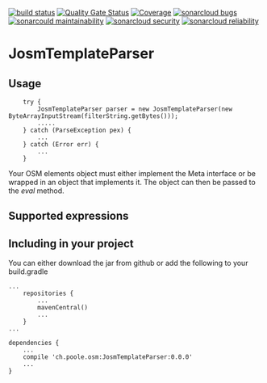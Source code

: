 [![build status](https://github.com/simonpoole/JosmTemplateParser/actions/workflows/javalib.yml/badge.svg)](https://github.com/simonpoole/JosmTemplateParser/actions) [![Quality Gate Status](https://sonarcloud.io/api/project_badges/measure?project=JosmTemplateParser&metric=alert_status)](https://sonarcloud.io/dashboard?id=JosmTemplateParser) [![Coverage](https://sonarcloud.io/api/project_badges/measure?project=JosmTemplateParser&metric=coverage)](https://sonarcloud.io/dashboard?id=JosmTemplateParser) [![sonarcloud bugs](https://sonarcloud.io/api/project_badges/measure?project=JosmTemplateParser&metric=bugs)](https://sonarcloud.io/component_measures?id=JosmTemplateParser&metric=bugs) [![sonarcould maintainability](https://sonarcloud.io/api/project_badges/measure?project=JosmTemplateParser&metric=sqale_rating)](https://sonarcloud.io/component_measures?id=JosmTemplateParser&metric=Maintainability) [![sonarcloud security](https://sonarcloud.io/api/project_badges/measure?project=JosmTemplateParser&metric=security_rating)](https://sonarcloud.io/component_measures?id=JosmTemplateParser&metric=Security) [![sonarcloud reliability](https://sonarcloud.io/api/project_badges/measure?project=JosmTemplateParser&metric=reliability_rating)](https://sonarcloud.io/component_measures?id=JosmTemplateParser&metric=Reliability)

# JosmTemplateParser


## Usage

        try {
            JosmTemplateParser parser = new JosmTemplateParser(new ByteArrayInputStream(filterString.getBytes()));
            .....
        } catch (ParseException pex) {
            ...
        } catch (Error err) {
            ...
        }
        
Your OSM elements object must either implement the Meta interface or be wrapped in an object that implements it. The object can then be passed to the _eval_ method.

## Supported expressions

## Including in your project

You can either download the jar from github or add the following to your build.gradle

	...
	    repositories {
	        ...   
	        mavenCentral()
	        ...              
	    }
	...
	
	dependencies {
	    ...
	    compile 'ch.poole.osm:JosmTemplateParser:0.0.0'
	    ...
	}
